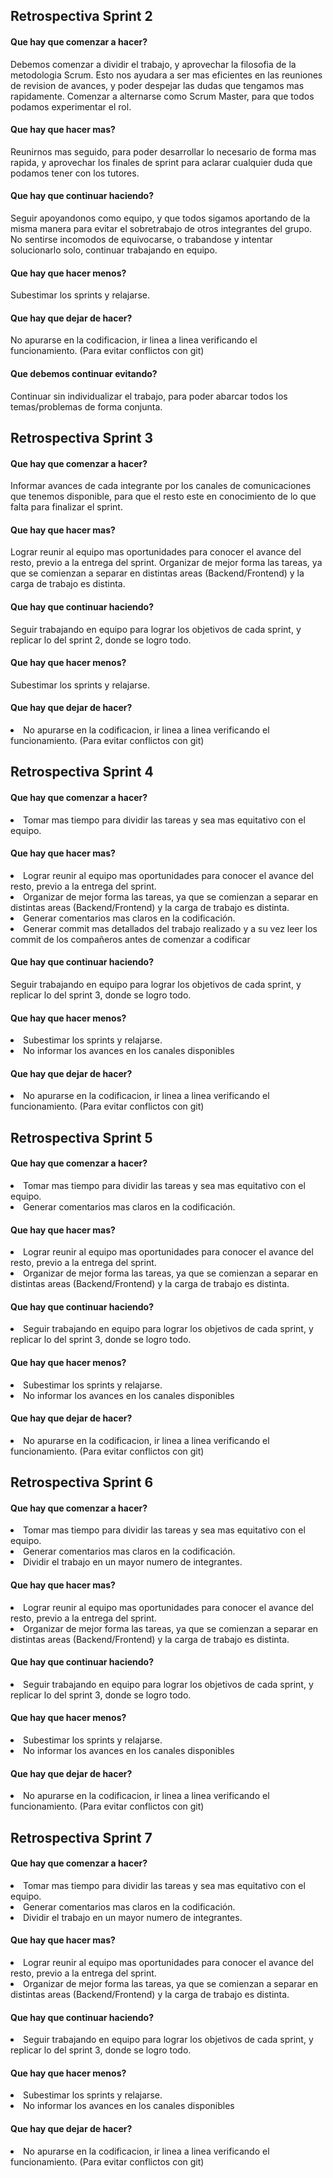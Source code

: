 <h2>Retrospectiva Sprint 2</h2>
<h4>Que hay que comenzar a hacer?</h4>
Debemos comenzar a dividir el trabajo, y aprovechar la filosofia de la metodologia Scrum. Esto nos ayudara a ser mas eficientes en las reuniones de revision de avances, y poder despejar las dudas que tengamos mas rapidamente. Comenzar a alternarse como Scrum Master, para que todos podamos experimentar el rol. 

<h4>Que hay que hacer mas?</h4>
Reunirnos mas seguido, para poder desarrollar lo necesario de forma mas rapida, y aprovechar los finales de sprint para aclarar cualquier duda que podamos tener con los tutores.


<h4>Que hay que continuar haciendo?</h4>
Seguir apoyandonos como equipo, y que todos sigamos aportando de la misma manera para evitar el sobretrabajo de otros integrantes del grupo. No sentirse incomodos de equivocarse, o trabandose y intentar solucionarlo solo, continuar trabajando en equipo.  

<h4>Que hay que hacer menos?</h4>
Subestimar los sprints y relajarse. 


<h4>Que hay que dejar de hacer?</h4>
No apurarse en la codificacion, ir linea a linea verificando el funcionamiento. (Para evitar conflictos con git)

<h4>Que debemos continuar evitando?</h4>
Continuar sin individualizar el trabajo, para poder abarcar todos los temas/problemas de forma conjunta. 



<h2>Retrospectiva Sprint 3</h2>
<h4>Que hay que comenzar a hacer?</h4>
Informar avances de cada integrante por los canales de comunicaciones que tenemos disponible, para que el resto este en conocimiento de lo que falta para finalizar el sprint.

<h4>Que hay que hacer mas?</h4>
Lograr reunir al equipo mas oportunidades para conocer el avance del resto, previo a la entrega del sprint. Organizar de mejor forma las tareas, ya que se comienzan a separar en distintas areas (Backend/Frontend) y la carga de trabajo es distinta.

<h4>Que hay que continuar haciendo?</h4>
Seguir trabajando en equipo para lograr los objetivos de cada sprint, y replicar lo del sprint 2, donde se logro todo.

<h4>Que hay que hacer menos?</h4>
Subestimar los sprints y relajarse. 

<h4>Que hay que dejar de hacer?</h4>
<li>No apurarse en la codificacion, ir linea a linea verificando el funcionamiento. (Para evitar conflictos con git)</li>


<h2>Retrospectiva Sprint 4</h2>
<h4>Que hay que comenzar a hacer?</h4>
<li>Tomar mas tiempo para dividir las tareas y sea mas equitativo con el equipo.</li>

<h4>Que hay que hacer mas?</h4>
<li>Lograr reunir al equipo mas oportunidades para conocer el avance del resto, previo a la entrega del sprint. </li>
<li>Organizar de mejor forma las tareas, ya que se comienzan a separar en distintas areas (Backend/Frontend) y la carga de trabajo es distinta. </li>
<li>Generar comentarios mas claros en la codificación.</li>
<li>Generar commit mas detallados del trabajo realizado y a su vez leer los commit de los compañeros antes de comenzar a codificar</li>

<h4>Que hay que continuar haciendo?</h4>
Seguir trabajando en equipo para lograr los objetivos de cada sprint, y replicar lo del sprint 3, donde se logro todo.

<h4>Que hay que hacer menos?</h4>
<li>Subestimar los sprints y relajarse. </li>
<li>No informar los avances en los canales disponibles </li>

<h4>Que hay que dejar de hacer?</h4>
<li>No apurarse en la codificacion, ir linea a linea verificando el funcionamiento. (Para evitar conflictos con git)</li>

<h2>Retrospectiva Sprint 5</h2>
<h4>Que hay que comenzar a hacer?</h4>
<li>Tomar mas tiempo para dividir las tareas y sea mas equitativo con el equipo.</li>
<li>Generar comentarios mas claros en la codificación.</li>

<h4>Que hay que hacer mas?</h4>
<li>Lograr reunir al equipo mas oportunidades para conocer el avance del resto, previo a la entrega del sprint. </li>
<li>Organizar de mejor forma las tareas, ya que se comienzan a separar en distintas areas (Backend/Frontend) y la carga de trabajo es distinta. </li>

<h4>Que hay que continuar haciendo?</h4>
<li>Seguir trabajando en equipo para lograr los objetivos de cada sprint, y replicar lo del sprint 3, donde se logro todo.</li>

<h4>Que hay que hacer menos?</h4>
<li>Subestimar los sprints y relajarse. </li>
<li>No informar los avances en los canales disponibles </li>

<h4>Que hay que dejar de hacer?</h4>
<li>No apurarse en la codificacion, ir linea a linea verificando el funcionamiento. (Para evitar conflictos con git)</li>

<h2>Retrospectiva Sprint 6</h2>
<h4>Que hay que comenzar a hacer?</h4>
<li>Tomar mas tiempo para dividir las tareas y sea mas equitativo con el equipo.</li>
<li>Generar comentarios mas claros en la codificación.</li>
<li>Dividir el trabajo en un mayor numero de integrantes.</li>

<h4>Que hay que hacer mas?</h4>
<li>Lograr reunir al equipo mas oportunidades para conocer el avance del resto, previo a la entrega del sprint. </li>
<li>Organizar de mejor forma las tareas, ya que se comienzan a separar en distintas areas (Backend/Frontend) y la carga de trabajo es distinta. </li>

<h4>Que hay que continuar haciendo?</h4>
<li>Seguir trabajando en equipo para lograr los objetivos de cada sprint, y replicar lo del sprint 3, donde se logro todo.</li>

<h4>Que hay que hacer menos?</h4>
<li>Subestimar los sprints y relajarse. </li>
<li>No informar los avances en los canales disponibles </li>

<h4>Que hay que dejar de hacer?</h4>
<li>No apurarse en la codificacion, ir linea a linea verificando el funcionamiento. (Para evitar conflictos con git)</li>

<h2>Retrospectiva Sprint 7</h2>
<h4>Que hay que comenzar a hacer?</h4>
<li>Tomar mas tiempo para dividir las tareas y sea mas equitativo con el equipo.</li>
<li>Generar comentarios mas claros en la codificación.</li>
<li>Dividir el trabajo en un mayor numero de integrantes.</li>

<h4>Que hay que hacer mas?</h4>
<li>Lograr reunir al equipo mas oportunidades para conocer el avance del resto, previo a la entrega del sprint. </li>
<li>Organizar de mejor forma las tareas, ya que se comienzan a separar en distintas areas (Backend/Frontend) y la carga de trabajo es distinta. </li>

<h4>Que hay que continuar haciendo?</h4>
<li>Seguir trabajando en equipo para lograr los objetivos de cada sprint, y replicar lo del sprint 3, donde se logro todo.</li>

<h4>Que hay que hacer menos?</h4>
<li>Subestimar los sprints y relajarse. </li>
<li>No informar los avances en los canales disponibles </li>

<h4>Que hay que dejar de hacer?</h4>
<li>No apurarse en la codificacion, ir linea a linea verificando el funcionamiento. (Para evitar conflictos con git)</li>




